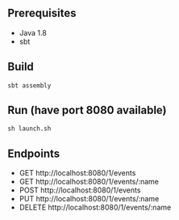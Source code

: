 ## Prerequisites

* Java 1.8
* sbt

## Build

    sbt assembly

## Run (have port 8080 available)
    
    sh launch.sh

## Endpoints

* GET http://localhost:8080/1/events
* GET http://localhost:8080/1/events/:name
* POST http://localhost:8080/1/events
* PUT http://localhost:8080/1/events/:name
* DELETE http://localhost:8080/1/events/:name